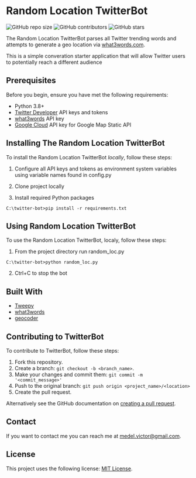 # Random Location TwitterBot

![GitHub repo size](https://img.shields.io/github/repo-size/victormedel/twitterbot)
![GitHub contributors](https://img.shields.io/github/contributors/victormedel/twitterbot)
![GitHub stars](https://img.shields.io/github/stars/victormedel/twitterbot?style=social)

The Random Location TwitterBot parses all Twitter trending words and attempts to generate a geo location via [what3words.com](https://what3words.com).

This is a simple converation starter application that will allow Twitter users to potentially reach a different audience

## Prerequisites

Before you begin, ensure you have met the following requirements:

* Python 3.8+
* [Twitter Developer](https://developer.twitter.com/) API keys and tokens
* [what3words](https://developer.what3words.com/) API key
* [Google Cloud](https://cloud.google.com/apis) API key for Google Map Static API

## Installing The Random Location TwitterBot

To install the Random Location TwitterBot *locally*, follow these steps:

1. Configure all API keys and tokens as environment system variables using variable names found in config.py

2. Clone project locally

3. Install required Python packages

```
C:\twitter-bot>pip install -r requirements.txt
```

## Using Random Location TwitterBot

To use the Random Location TwitterBot, localy, follow these steps:

1. From the project directory run random_loc.py

```
C:\twitter-bot>python random_loc.py
```

2. Ctrl+C to stop the bot


## Built With

* [Tweepy](https://www.tweepy.org/)
* [what3words](https://developer.what3words.com/tutorial/python)
* [geocoder](https://github.com/DenisCarriere/geocoder)

## Contributing to TwitterBot

To contribute to TwitterBot, follow these steps:

1. Fork this repository.
2. Create a branch: `git checkout -b <branch_name>`.
3. Make your changes and commit them: `git commit -m '<commit_message>'`
4. Push to the original branch: `git push origin <project_name>/<location>`
5. Create the pull request.

Alternatively see the GitHub documentation on [creating a pull request](https://help.github.com/en/github/collaborating-with-issues-and-pull-requests/creating-a-pull-request).

## Contact

If you want to contact me you can reach me at [medel.victor@gmail.com](mailto:medel.victor@gmail.com).

## License

This project uses the following license: [MIT License](LICENSE).